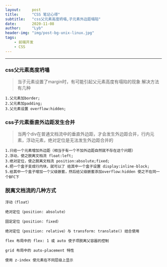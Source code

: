 ```yaml
---
layout:     post
title:      "CSS 笔记心得"
subtitle:   "css父元素高度坍塌,子元素外边距塌陷"
date:       2020-11-08
author:     "Lyb"
header-img: "img/post-bg-unix-linux.jpg"
tags:
    - 前端开发
    - CSS
---
```


----
  ### css父元素高度坍塌
  > 当子元素设置了margin时，有可能引起父元素高度有塌陷的现象
  >解决方法有几种
  ````
  1.父元素加border;
  2.父元素加padding;
  3.父元素设置 overflow:hidden;

  ````

  ### css子元素垂直外边距发生合并 
  > 当两个div在普通文档流中的垂直外边距，才会发生外边距合并，行内元素，浮动元素，绝对定位是无法发生外边距合并的
  ````
  1.只给一个元素增加外边距（相当于有一个不加外边距自然就不存在这个问题）
  2.浮动，使之脱离文档流 float:left;
  3.绝对定位，使之脱离文档流 position:absolute;fixed;
  4.把一个盒子变成行内块，就可以了 给其中一个盒子设置 display:inline-block;
  5.给其中一个盒子增加一个父级嵌套，然后给父级嵌套添加overflow:hidden 使之不在同一个BFC下

  ````
  ### 脱离文档流的几种方式
  ````
  浮动（float）

  绝对定位（position: absolute）

  固定定位（position: fixed）

  绝对定位（position: relative）与 transform: translate() 结合使用

  flex 布局中的 flex: 1 或 auto 使子项脱离父容器的控制

  grid 布局中的 auto-placement 特性

  使用 z-index 使元素在不同层级上显示

  ````